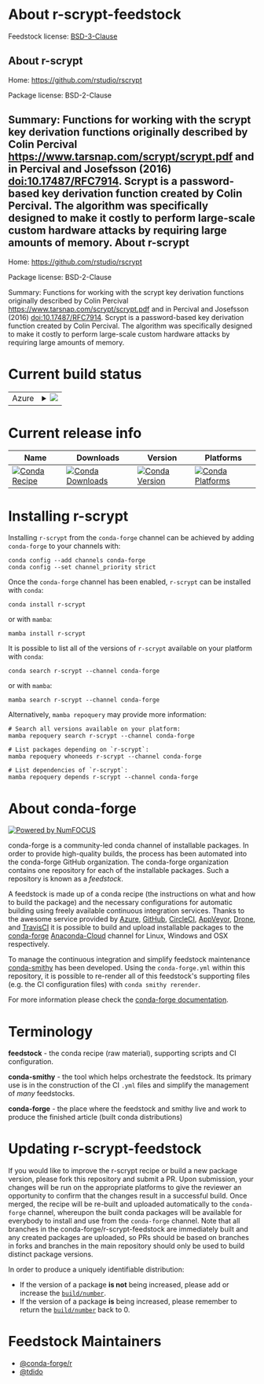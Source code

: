 About r-scrypt-feedstock
========================

Feedstock license: [BSD-3-Clause](https://github.com/conda-forge/r-scrypt-feedstock/blob/main/LICENSE.txt)

About r-scrypt
--------------

Home: https://github.com/rstudio/rscrypt

Package license: BSD-2-Clause

Summary: Functions for working with the scrypt key derivation functions originally described by Colin Percival <https://www.tarsnap.com/scrypt/scrypt.pdf> and in Percival and Josefsson (2016) <doi:10.17487/RFC7914>. Scrypt is a password-based key derivation function created by Colin Percival. The algorithm was specifically designed to make it costly to perform large-scale custom hardware attacks by requiring large amounts of memory.
About r-scrypt
--------------

Home: https://github.com/rstudio/rscrypt

Package license: BSD-2-Clause

Summary: Functions for working with the scrypt key derivation functions originally described by Colin Percival <https://www.tarsnap.com/scrypt/scrypt.pdf> and in Percival and Josefsson (2016) <doi:10.17487/RFC7914>. Scrypt is a password-based key derivation function created by Colin Percival. The algorithm was specifically designed to make it costly to perform large-scale custom hardware attacks by requiring large amounts of memory.

Current build status
====================


<table>
    
  <tr>
    <td>Azure</td>
    <td>
      <details>
        <summary>
          <a href="https://dev.azure.com/conda-forge/feedstock-builds/_build/latest?definitionId=13985&branchName=main">
            <img src="https://dev.azure.com/conda-forge/feedstock-builds/_apis/build/status/r-scrypt-feedstock?branchName=main">
          </a>
        </summary>
        <table>
          <thead><tr><th>Variant</th><th>Status</th></tr></thead>
          <tbody><tr>
              <td>linux_64_r_base4.2</td>
              <td>
                <a href="https://dev.azure.com/conda-forge/feedstock-builds/_build/latest?definitionId=13985&branchName=main">
                  <img src="https://dev.azure.com/conda-forge/feedstock-builds/_apis/build/status/r-scrypt-feedstock?branchName=main&jobName=linux&configuration=linux%20linux_64_r_base4.2" alt="variant">
                </a>
              </td>
            </tr><tr>
              <td>linux_64_r_base4.3</td>
              <td>
                <a href="https://dev.azure.com/conda-forge/feedstock-builds/_build/latest?definitionId=13985&branchName=main">
                  <img src="https://dev.azure.com/conda-forge/feedstock-builds/_apis/build/status/r-scrypt-feedstock?branchName=main&jobName=linux&configuration=linux%20linux_64_r_base4.3" alt="variant">
                </a>
              </td>
            </tr><tr>
              <td>osx_64_r_base4.2</td>
              <td>
                <a href="https://dev.azure.com/conda-forge/feedstock-builds/_build/latest?definitionId=13985&branchName=main">
                  <img src="https://dev.azure.com/conda-forge/feedstock-builds/_apis/build/status/r-scrypt-feedstock?branchName=main&jobName=osx&configuration=osx%20osx_64_r_base4.2" alt="variant">
                </a>
              </td>
            </tr><tr>
              <td>osx_64_r_base4.3</td>
              <td>
                <a href="https://dev.azure.com/conda-forge/feedstock-builds/_build/latest?definitionId=13985&branchName=main">
                  <img src="https://dev.azure.com/conda-forge/feedstock-builds/_apis/build/status/r-scrypt-feedstock?branchName=main&jobName=osx&configuration=osx%20osx_64_r_base4.3" alt="variant">
                </a>
              </td>
            </tr><tr>
              <td>win_64</td>
              <td>
                <a href="https://dev.azure.com/conda-forge/feedstock-builds/_build/latest?definitionId=13985&branchName=main">
                  <img src="https://dev.azure.com/conda-forge/feedstock-builds/_apis/build/status/r-scrypt-feedstock?branchName=main&jobName=win&configuration=win%20win_64_" alt="variant">
                </a>
              </td>
            </tr>
          </tbody>
        </table>
      </details>
    </td>
  </tr>
</table>

Current release info
====================

| Name | Downloads | Version | Platforms |
| --- | --- | --- | --- |
| [![Conda Recipe](https://img.shields.io/badge/recipe-r--scrypt-green.svg)](https://anaconda.org/conda-forge/r-scrypt) | [![Conda Downloads](https://img.shields.io/conda/dn/conda-forge/r-scrypt.svg)](https://anaconda.org/conda-forge/r-scrypt) | [![Conda Version](https://img.shields.io/conda/vn/conda-forge/r-scrypt.svg)](https://anaconda.org/conda-forge/r-scrypt) | [![Conda Platforms](https://img.shields.io/conda/pn/conda-forge/r-scrypt.svg)](https://anaconda.org/conda-forge/r-scrypt) |

Installing r-scrypt
===================

Installing `r-scrypt` from the `conda-forge` channel can be achieved by adding `conda-forge` to your channels with:

```
conda config --add channels conda-forge
conda config --set channel_priority strict
```

Once the `conda-forge` channel has been enabled, `r-scrypt` can be installed with `conda`:

```
conda install r-scrypt
```

or with `mamba`:

```
mamba install r-scrypt
```

It is possible to list all of the versions of `r-scrypt` available on your platform with `conda`:

```
conda search r-scrypt --channel conda-forge
```

or with `mamba`:

```
mamba search r-scrypt --channel conda-forge
```

Alternatively, `mamba repoquery` may provide more information:

```
# Search all versions available on your platform:
mamba repoquery search r-scrypt --channel conda-forge

# List packages depending on `r-scrypt`:
mamba repoquery whoneeds r-scrypt --channel conda-forge

# List dependencies of `r-scrypt`:
mamba repoquery depends r-scrypt --channel conda-forge
```


About conda-forge
=================

[![Powered by
NumFOCUS](https://img.shields.io/badge/powered%20by-NumFOCUS-orange.svg?style=flat&colorA=E1523D&colorB=007D8A)](https://numfocus.org)

conda-forge is a community-led conda channel of installable packages.
In order to provide high-quality builds, the process has been automated into the
conda-forge GitHub organization. The conda-forge organization contains one repository
for each of the installable packages. Such a repository is known as a *feedstock*.

A feedstock is made up of a conda recipe (the instructions on what and how to build
the package) and the necessary configurations for automatic building using freely
available continuous integration services. Thanks to the awesome service provided by
[Azure](https://azure.microsoft.com/en-us/services/devops/), [GitHub](https://github.com/),
[CircleCI](https://circleci.com/), [AppVeyor](https://www.appveyor.com/),
[Drone](https://cloud.drone.io/welcome), and [TravisCI](https://travis-ci.com/)
it is possible to build and upload installable packages to the
[conda-forge](https://anaconda.org/conda-forge) [Anaconda-Cloud](https://anaconda.org/)
channel for Linux, Windows and OSX respectively.

To manage the continuous integration and simplify feedstock maintenance
[conda-smithy](https://github.com/conda-forge/conda-smithy) has been developed.
Using the ``conda-forge.yml`` within this repository, it is possible to re-render all of
this feedstock's supporting files (e.g. the CI configuration files) with ``conda smithy rerender``.

For more information please check the [conda-forge documentation](https://conda-forge.org/docs/).

Terminology
===========

**feedstock** - the conda recipe (raw material), supporting scripts and CI configuration.

**conda-smithy** - the tool which helps orchestrate the feedstock.
                   Its primary use is in the construction of the CI ``.yml`` files
                   and simplify the management of *many* feedstocks.

**conda-forge** - the place where the feedstock and smithy live and work to
                  produce the finished article (built conda distributions)


Updating r-scrypt-feedstock
===========================

If you would like to improve the r-scrypt recipe or build a new
package version, please fork this repository and submit a PR. Upon submission,
your changes will be run on the appropriate platforms to give the reviewer an
opportunity to confirm that the changes result in a successful build. Once
merged, the recipe will be re-built and uploaded automatically to the
`conda-forge` channel, whereupon the built conda packages will be available for
everybody to install and use from the `conda-forge` channel.
Note that all branches in the conda-forge/r-scrypt-feedstock are
immediately built and any created packages are uploaded, so PRs should be based
on branches in forks and branches in the main repository should only be used to
build distinct package versions.

In order to produce a uniquely identifiable distribution:
 * If the version of a package **is not** being increased, please add or increase
   the [``build/number``](https://docs.conda.io/projects/conda-build/en/latest/resources/define-metadata.html#build-number-and-string).
 * If the version of a package **is** being increased, please remember to return
   the [``build/number``](https://docs.conda.io/projects/conda-build/en/latest/resources/define-metadata.html#build-number-and-string)
   back to 0.

Feedstock Maintainers
=====================

* [@conda-forge/r](https://github.com/conda-forge/r/)
* [@tdido](https://github.com/tdido/)

